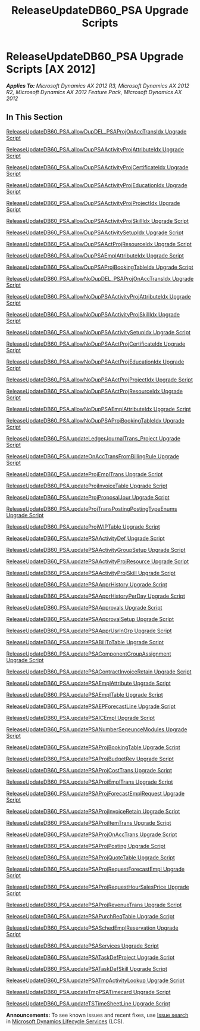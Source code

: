 ﻿---
title: ReleaseUpdateDB60_PSA Upgrade Scripts
TOCTitle: ReleaseUpdateDB60_PSA Upgrade Scripts
ms:assetid: 0a55445d-bc9c-47c4-9d3a-84adb87a7d95
ms:mtpsurl: https://msdn.microsoft.com/en-us/library/JJ735615(v=AX.60)
ms:contentKeyID: 49706526
ms.date: 05/18/2015
mtps_version: v=AX.60
---

# ReleaseUpdateDB60\_PSA Upgrade Scripts [AX 2012]


_**Applies To:** Microsoft Dynamics AX 2012 R3, Microsoft Dynamics AX 2012 R2, Microsoft Dynamics AX 2012 Feature Pack, Microsoft Dynamics AX 2012_

## In This Section

[ReleaseUpdateDB60\_PSA.allowDupDEL\_PSAProjOnAccTransIdx Upgrade Script](releaseupdatedb60-psa-allowdupdel-psaprojonacctransidx-upgrade-script.md)

[ReleaseUpdateDB60\_PSA.allowDupPSAActivityProjAttributeIdx Upgrade Script](releaseupdatedb60-psa-allowduppsaactivityprojattributeidx-upgrade-script.md)

[ReleaseUpdateDB60\_PSA.allowDupPSAActivityProjCertificateIdx Upgrade Script](releaseupdatedb60-psa-allowduppsaactivityprojcertificateidx-upgrade-script.md)

[ReleaseUpdateDB60\_PSA.allowDupPSAActivityProjEducationIdx Upgrade Script](releaseupdatedb60-psa-allowduppsaactivityprojeducationidx-upgrade-script.md)

[ReleaseUpdateDB60\_PSA.allowDupPSAActivityProjProjectIdx Upgrade Script](releaseupdatedb60-psa-allowduppsaactivityprojprojectidx-upgrade-script.md)

[ReleaseUpdateDB60\_PSA.allowDupPSAActivityProjSkillIdx Upgrade Script](releaseupdatedb60-psa-allowduppsaactivityprojskillidx-upgrade-script.md)

[ReleaseUpdateDB60\_PSA.allowDupPSAActivitySetupIdx Upgrade Script](releaseupdatedb60-psa-allowduppsaactivitysetupidx-upgrade-script.md)

[ReleaseUpdateDB60\_PSA.allowDupPSAActProjResourceIdx Upgrade Script](releaseupdatedb60-psa-allowduppsaactprojresourceidx-upgrade-script.md)

[ReleaseUpdateDB60\_PSA.allowDupPSAEmplAttributeIdx Upgrade Script](releaseupdatedb60-psa-allowduppsaemplattributeidx-upgrade-script.md)

[ReleaseUpdateDB60\_PSA.allowDupPSAProjBookingTableIdx Upgrade Script](releaseupdatedb60-psa-allowduppsaprojbookingtableidx-upgrade-script.md)

[ReleaseUpdateDB60\_PSA.allowNoDupDEL\_PSAProjOnAccTransIdx Upgrade Script](releaseupdatedb60-psa-allownodupdel-psaprojonacctransidx-upgrade-script.md)

[ReleaseUpdateDB60\_PSA.allowNoDupPSAActivityProjAttributeIdx Upgrade Script](releaseupdatedb60-psa-allownoduppsaactivityprojattributeidx-upgrade-script.md)

[ReleaseUpdateDB60\_PSA.allowNoDupPSAActivityProjSkillIdx Upgrade Script](releaseupdatedb60-psa-allownoduppsaactivityprojskillidx-upgrade-script.md)

[ReleaseUpdateDB60\_PSA.allowNoDupPSAActivitySetupIdx Upgrade Script](releaseupdatedb60-psa-allownoduppsaactivitysetupidx-upgrade-script.md)

[ReleaseUpdateDB60\_PSA.allowNoDupPSAActProjCertificateIdx Upgrade Script](releaseupdatedb60-psa-allownoduppsaactprojcertificateidx-upgrade-script.md)

[ReleaseUpdateDB60\_PSA.allowNoDupPSAActProjEducationIdx Upgrade Script](releaseupdatedb60-psa-allownoduppsaactprojeducationidx-upgrade-script.md)

[ReleaseUpdateDB60\_PSA.allowNoDupPSAActProjProjectIdx Upgrade Script](releaseupdatedb60-psa-allownoduppsaactprojprojectidx-upgrade-script.md)

[ReleaseUpdateDB60\_PSA.allowNoDupPSAActProjResourceIdx Upgrade Script](releaseupdatedb60-psa-allownoduppsaactprojresourceidx-upgrade-script.md)

[ReleaseUpdateDB60\_PSA.allowNoDupPSAEmplAttributeIdx Upgrade Script](releaseupdatedb60-psa-allownoduppsaemplattributeidx-upgrade-script.md)

[ReleaseUpdateDB60\_PSA.allowNoDupPSAProjBookingTableIdx Upgrade Script](releaseupdatedb60-psa-allownoduppsaprojbookingtableidx-upgrade-script.md)

[ReleaseUpdateDB60\_PSA.updateLedgerJournalTrans\_Project Upgrade Script](releaseupdatedb60-psa-updateledgerjournaltrans-project-upgrade-script.md)

[ReleaseUpdateDB60\_PSA.updateOnAccTransFromBillingRule Upgrade Script](https://msdn.microsoft.com/en-us/library/dn702761\(v=ax.60\))

[ReleaseUpdateDB60\_PSA.updateProjEmplTrans Upgrade Script](releaseupdatedb60-psa-updateprojempltrans-upgrade-script.md)

[ReleaseUpdateDB60\_PSA.updateProjInvoiceTable Upgrade Script](releaseupdatedb60-psa-updateprojinvoicetable-upgrade-script.md)

[ReleaseUpdateDB60\_PSA.updateProjProposalJour Upgrade Script](releaseupdatedb60-psa-updateprojproposaljour-upgrade-script.md)

[ReleaseUpdateDB60\_PSA.updateProjTransPostingPostingTypeEnums Upgrade Script](releaseupdatedb60-psa-updateprojtranspostingpostingtypeenums-upgrade-script.md)

[ReleaseUpdateDB60\_PSA.updateProjWIPTable Upgrade Script](releaseupdatedb60-psa-updateprojwiptable-upgrade-script.md)

[ReleaseUpdateDB60\_PSA.updatePSAActivityDef Upgrade Script](releaseupdatedb60-psa-updatepsaactivitydef-upgrade-script.md)

[ReleaseUpdateDB60\_PSA.updatePSAActivityGroupSetup Upgrade Script](releaseupdatedb60-psa-updatepsaactivitygroupsetup-upgrade-script.md)

[ReleaseUpdateDB60\_PSA.updatePSAActivityProjResource Upgrade Script](releaseupdatedb60-psa-updatepsaactivityprojresource-upgrade-script.md)

[ReleaseUpdateDB60\_PSA.updatePSAActivityProjSkill Upgrade Script](releaseupdatedb60-psa-updatepsaactivityprojskill-upgrade-script.md)

[ReleaseUpdateDB60\_PSA.updatePSAApprHistory Upgrade Script](releaseupdatedb60-psa-updatepsaapprhistory-upgrade-script.md)

[ReleaseUpdateDB60\_PSA.updatePSAApprHistoryPerDay Upgrade Script](releaseupdatedb60-psa-updatepsaapprhistoryperday-upgrade-script.md)

[ReleaseUpdateDB60\_PSA.updatePSAApprovals Upgrade Script](releaseupdatedb60-psa-updatepsaapprovals-upgrade-script.md)

[ReleaseUpdateDB60\_PSA.updatePSAApprovalSetup Upgrade Script](releaseupdatedb60-psa-updatepsaapprovalsetup-upgrade-script.md)

[ReleaseUpdateDB60\_PSA.updatePSAApprUsrInGrp Upgrade Script](releaseupdatedb60-psa-updatepsaapprusringrp-upgrade-script.md)

[ReleaseUpdateDB60\_PSA.updatePSABillToTable Upgrade Script](releaseupdatedb60-psa-updatepsabilltotable-upgrade-script.md)

[ReleaseUpdateDB60\_PSA.updatePSAComponentGroupAssignment Upgrade Script](releaseupdatedb60-psa-updatepsacomponentgroupassignment-upgrade-script.md)

[ReleaseUpdateDB60\_PSA.updatePSAContractInvoiceRetain Upgrade Script](releaseupdatedb60-psa-updatepsacontractinvoiceretain-upgrade-script.md)

[ReleaseUpdateDB60\_PSA.updatePSAEmplAttribute Upgrade Script](releaseupdatedb60-psa-updatepsaemplattribute-upgrade-script.md)

[ReleaseUpdateDB60\_PSA.updatePSAEmplTable Upgrade Script](releaseupdatedb60-psa-updatepsaempltable-upgrade-script.md)

[ReleaseUpdateDB60\_PSA.updatePSAEPForecastLine Upgrade Script](releaseupdatedb60-psa-updatepsaepforecastline-upgrade-script.md)

[ReleaseUpdateDB60\_PSA.updatePSAICEmpl Upgrade Script](releaseupdatedb60-psa-updatepsaicempl-upgrade-script.md)

[ReleaseUpdateDB60\_PSA.updatePSANumberSeqeunceModules Upgrade Script](releaseupdatedb60-psa-updatepsanumberseqeuncemodules-upgrade-script.md)

[ReleaseUpdateDB60\_PSA.updatePSAProjBookingTable Upgrade Script](releaseupdatedb60-psa-updatepsaprojbookingtable-upgrade-script.md)

[ReleaseUpdateDB60\_PSA.updatePSAProjBudgetRev Upgrade Script](releaseupdatedb60-psa-updatepsaprojbudgetrev-upgrade-script.md)

[ReleaseUpdateDB60\_PSA.updatePSAProjCostTrans Upgrade Script](releaseupdatedb60-psa-updatepsaprojcosttrans-upgrade-script.md)

[ReleaseUpdateDB60\_PSA.updatePSAProjEmplTrans Upgrade Script](releaseupdatedb60-psa-updatepsaprojempltrans-upgrade-script.md)

[ReleaseUpdateDB60\_PSA.updatePSAProjForecastEmplRequest Upgrade Script](releaseupdatedb60-psa-updatepsaprojforecastemplrequest-upgrade-script.md)

[ReleaseUpdateDB60\_PSA.updatePSAProjInvoiceRetain Upgrade Script](releaseupdatedb60-psa-updatepsaprojinvoiceretain-upgrade-script.md)

[ReleaseUpdateDB60\_PSA.updatePSAProjItemTrans Upgrade Script](releaseupdatedb60-psa-updatepsaprojitemtrans-upgrade-script.md)

[ReleaseUpdateDB60\_PSA.updatePSAProjOnAccTrans Upgrade Script](releaseupdatedb60-psa-updatepsaprojonacctrans-upgrade-script.md)

[ReleaseUpdateDB60\_PSA.updatePSAProjPosting Upgrade Script](releaseupdatedb60-psa-updatepsaprojposting-upgrade-script.md)

[ReleaseUpdateDB60\_PSA.updatePSAProjQuoteTable Upgrade Script](releaseupdatedb60-psa-updatepsaprojquotetable-upgrade-script.md)

[ReleaseUpdateDB60\_PSA.updatePSAProjRequestForecastEmpl Upgrade Script](releaseupdatedb60-psa-updatepsaprojrequestforecastempl-upgrade-script.md)

[ReleaseUpdateDB60\_PSA.updatePSAProjRequestHourSalesPrice Upgrade Script](releaseupdatedb60-psa-updatepsaprojrequesthoursalesprice-upgrade-script.md)

[ReleaseUpdateDB60\_PSA.updatePSAProjRevenueTrans Upgrade Script](releaseupdatedb60-psa-updatepsaprojrevenuetrans-upgrade-script.md)

[ReleaseUpdateDB60\_PSA.updatePSAPurchReqTable Upgrade Script](releaseupdatedb60-psa-updatepsapurchreqtable-upgrade-script.md)

[ReleaseUpdateDB60\_PSA.updatePSASchedEmplReservation Upgrade Script](releaseupdatedb60-psa-updatepsaschedemplreservation-upgrade-script.md)

[ReleaseUpdateDB60\_PSA.updatePSAServices Upgrade Script](releaseupdatedb60-psa-updatepsaservices-upgrade-script.md)

[ReleaseUpdateDB60\_PSA.updatePSATaskDefProject Upgrade Script](releaseupdatedb60-psa-updatepsataskdefproject-upgrade-script.md)

[ReleaseUpdateDB60\_PSA.updatePSATaskDefSkill Upgrade Script](releaseupdatedb60-psa-updatepsataskdefskill-upgrade-script.md)

[ReleaseUpdateDB60\_PSA.updatePSATmpActivityLookup Upgrade Script](releaseupdatedb60-psa-updatepsatmpactivitylookup-upgrade-script.md)

[ReleaseUpdateDB60\_PSA.updateTmpPSATimecard Upgrade Script](releaseupdatedb60-psa-updatetmppsatimecard-upgrade-script.md)

[ReleaseUpdateDB60\_PSA.updateTSTimeSheetLine Upgrade Script](releaseupdatedb60-psa-updatetstimesheetline-upgrade-script.md)

  
**Announcements:** To see known issues and recent fixes, use [Issue search](http://go.microsoft.com/fwlink/?linkid=389258) in [Microsoft Dynamics Lifecycle Services](http://go.microsoft.com/fwlink/?linkid=306505) (LCS).

